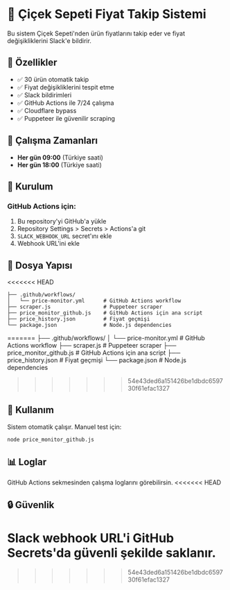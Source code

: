 # 🌸 Çiçek Sepeti Fiyat Takip Sistemi

Bu sistem Çiçek Sepeti'nden ürün fiyatlarını takip eder ve fiyat değişikliklerini Slack'e bildirir.

## 🚀 Özellikler

- ✅ 30 ürün otomatik takip
- ✅ Fiyat değişikliklerini tespit etme
- ✅ Slack bildirimleri
- ✅ GitHub Actions ile 7/24 çalışma
- ✅ Cloudflare bypass
- ✅ Puppeteer ile güvenilir scraping

## 📅 Çalışma Zamanları

- **Her gün 09:00** (Türkiye saati)
- **Her gün 18:00** (Türkiye saati)

## 🔧 Kurulum

### GitHub Actions için:

1. Bu repository'yi GitHub'a yükle
2. Repository Settings > Secrets > Actions'a git
3. `SLACK_WEBHOOK_URL` secret'ını ekle
4. Webhook URL'ini ekle

## 📁 Dosya Yapısı
<<<<<<< HEAD

```
├── .github/workflows/
│   └── price-monitor.yml      # GitHub Actions workflow
├── scraper.js                 # Puppeteer scraper
├── price_monitor_github.js    # GitHub Actions için ana script
├── price_history.json         # Fiyat geçmişi
└── package.json               # Node.js dependencies
```

=======
├── .github/workflows/
│ └── price-monitor.yml # GitHub Actions workflow
├── scraper.js # Puppeteer scraper
├── price_monitor_github.js # GitHub Actions için ana script
├── price_history.json # Fiyat geçmişi
└── package.json # Node.js dependencies
>>>>>>> 54e43ded6a151426be1dbdc659730f61efac1327
## 🎯 Kullanım

Sistem otomatik çalışır. Manuel test için:

```bash
node price_monitor_github.js
```

## 📊 Loglar

GitHub Actions sekmesinden çalışma loglarını görebilirsin.
<<<<<<< HEAD

## 🔒 Güvenlik

Slack webhook URL'i GitHub Secrets'da güvenli şekilde saklanır.
=======
>>>>>>> 54e43ded6a151426be1dbdc659730f61efac1327

